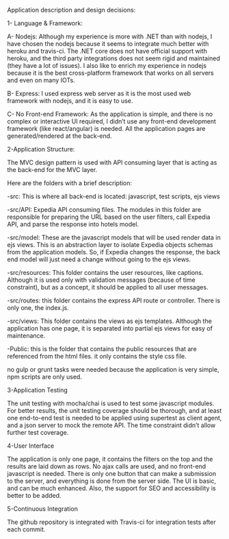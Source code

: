 Application description and design decisions:

1- Language & Framework:

A- Nodejs: Although my experience is more with .NET than with nodejs, I have chosen the nodejs because it seems to integrate much better with heroku and travis-ci. The .NET core does not have official support with heroku, and the third party integrations does not seem rigid and maintained (they have a lot of issues). I also like to enrich my experience in nodejs because it is the best cross-platform framework that works on all servers and even on many IOTs.

B- Express: I used express web server as it is the most used web framework with nodejs, and it is easy to use.

C- No Front-end Framework: As the application is simple, and there is no complex or interactive UI required, I didn’t use any front-end development framework (like react/angular) is needed. All the application pages are generated/rendered at the back-end.


2-Application Structure:

The MVC design pattern is used with API consuming layer that is acting as the back-end for the MVC layer. 

Here are the folders with a brief description:

-src: This is where all back-end is located: javascript, test scripts, ejs views 

-src/API: Expedia API consuming files. The modules in this folder are responsible for preparing the URL based on the user filters, call Expedia API, and parse the response into hotels model.

-src/model: These are the javascript models that will be used render data in ejs views. This is an abstraction layer to isolate Expedia objects schemas from the application models. So, if Expedia changes the response, the back end model will just need a change without going to the ejs views.

-src/resources: This folder contains the user resources, like captions. Although it is used only with validation messages (because of time constraint), but as a concept, it should be applied to all user messages. 

-src/routes: this folder contains the express API route or controller. There is only one, the index.js.

-src/views: This folder contains the views as ejs templates. Although the application has one page,  it is separated into partial ejs views for easy of maintenance. 

-Public: this is the folder that contains the public resources that are referenced from the html files. it only contains the style css file.

no gulp or grunt tasks were needed because the application is very simple, npm scripts are only used. 


3-Application Testing

The unit testing with mocha/chai is used to test some javascript modules. For better results, the unit testing coverage should be thorough, and at least one end-to-end test is needed to be applied using supertest as client agent, and a json server to mock the remote API. The time constraint didn’t allow further test coverage.


4-User Interface

The application is only one page, it contains the filters on the top and the results are laid down as rows. No ajax calls are used, and no front-end javascript is needed. There is only one button that can make a submission to the server, and everything is done from the server side.
The UI is basic, and can be much enhanced. Also, the support for SEO and accessibility is better to be added.

5-Continuous Integration

The github repository is integrated with Travis-ci for integration tests after each commit.

